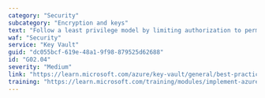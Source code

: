 ```yaml
---
category: "Security"
subcategory: "Encryption and keys"
text: "Follow a least privilege model by limiting authorization to permanently delete keys, secrets, and certificates to specialized custom Microsoft Entra ID roles."
waf: "Security"
service: "Key Vault"
guid: "dc055bcf-619e-48a1-9f98-879525d62688"
id: "G02.04"
severity: "Medium"
link: "https://learn.microsoft.com/azure/key-vault/general/best-practices"
training: "https://learn.microsoft.com/training/modules/implement-azure-key-vault/"
---
```

